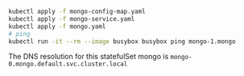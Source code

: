 

```bash
kubectl apply -f mongo-config-map.yaml
kubectl apply -f mongo-service.yaml
kubectl apply -f mongo.yaml
# ping
kubectl run -it --rm --image busybox busybox ping mongo-1.mongo
```

The DNS resolution for this statefulSet mongo is `mongo-0⁠.mongo⁠.default⁠.svc⁠.cluster​.local`